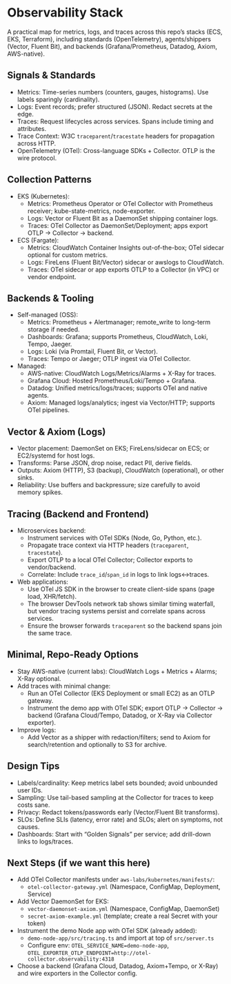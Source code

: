# Observability Stack

A practical map for metrics, logs, and traces across this repo’s stacks (ECS, EKS, Terraform), including standards (OpenTelemetry), agents/shippers (Vector, Fluent Bit), and backends (Grafana/Prometheus, Datadog, Axiom, AWS-native).

## Signals & Standards

- Metrics: Time-series numbers (counters, gauges, histograms). Use labels sparingly (cardinality).
- Logs: Event records; prefer structured (JSON). Redact secrets at the edge.
- Traces: Request lifecycles across services. Spans include timing and attributes.
- Trace Context: W3C `traceparent`/`tracestate` headers for propagation across HTTP.
- OpenTelemetry (OTel): Cross-language SDKs + Collector. OTLP is the wire protocol.

## Collection Patterns

- EKS (Kubernetes):
  - Metrics: Prometheus Operator or OTel Collector with Prometheus receiver; kube-state-metrics, node-exporter.
  - Logs: Vector or Fluent Bit as a DaemonSet shipping container logs.
  - Traces: OTel Collector as DaemonSet/Deployment; apps export OTLP → Collector → backend.
- ECS (Fargate):
  - Metrics: CloudWatch Container Insights out-of-the-box; OTel sidecar optional for custom metrics.
  - Logs: FireLens (Fluent Bit/Vector) sidecar or awslogs to CloudWatch.
  - Traces: OTel sidecar or app exports OTLP to a Collector (in VPC) or vendor endpoint.

## Backends & Tooling

- Self-managed (OSS):
  - Metrics: Prometheus + Alertmanager; remote_write to long-term storage if needed.
  - Dashboards: Grafana; supports Prometheus, CloudWatch, Loki, Tempo, Jaeger.
  - Logs: Loki (via Promtail, Fluent Bit, or Vector).
  - Traces: Tempo or Jaeger; OTLP ingest via OTel Collector.
- Managed:
  - AWS-native: CloudWatch Logs/Metrics/Alarms + X-Ray for traces.
  - Grafana Cloud: Hosted Prometheus/Loki/Tempo + Grafana.
  - Datadog: Unified metrics/logs/traces; supports OTel and native agents.
  - Axiom: Managed logs/analytics; ingest via Vector/HTTP; supports OTel pipelines.

## Vector & Axiom (Logs)

- Vector placement: DaemonSet on EKS; FireLens/sidecar on ECS; or EC2/systemd for host logs.
- Transforms: Parse JSON, drop noise, redact PII, derive fields.
- Outputs: Axiom (HTTP), S3 (backup), CloudWatch (operational), or other sinks.
- Reliability: Use buffers and backpressure; size carefully to avoid memory spikes.

## Tracing (Backend and Frontend)

- Microservices backend:
  - Instrument services with OTel SDKs (Node, Go, Python, etc.).
  - Propagate trace context via HTTP headers (`traceparent`, `tracestate`).
  - Export OTLP to a local OTel Collector; Collector exports to vendor/backend.
  - Correlate: Include `trace_id`/`span_id` in logs to link logs↔traces.
- Web applications:
  - Use OTel JS SDK in the browser to create client-side spans (page load, XHR/fetch).
  - The browser DevTools network tab shows similar timing waterfall, but vendor tracing systems persist and correlate spans across services.
  - Ensure the browser forwards `traceparent` so the backend spans join the same trace.

## Minimal, Repo-Ready Options

- Stay AWS-native (current labs): CloudWatch Logs + Metrics + Alarms; X-Ray optional.
- Add traces with minimal change:
  - Run an OTel Collector (EKS Deployment or small EC2) as an OTLP gateway.
  - Instrument the demo app with OTel SDK; export OTLP → Collector → backend (Grafana Cloud/Tempo, Datadog, or X-Ray via Collector exporter).
- Improve logs:
  - Add Vector as a shipper with redaction/filters; send to Axiom for search/retention and optionally to S3 for archive.

## Design Tips

- Labels/cardinality: Keep metrics label sets bounded; avoid unbounded user IDs.
- Sampling: Use tail-based sampling at the Collector for traces to keep costs sane.
- Privacy: Redact tokens/passwords early (Vector/Fluent Bit transforms).
- SLOs: Define SLIs (latency, error rate) and SLOs; alert on symptoms, not causes.
- Dashboards: Start with “Golden Signals” per service; add drill-down links to logs/traces.

## Next Steps (if we want this here)

- Add OTel Collector manifests under `aws-labs/kubernetes/manifests/`:
  - `otel-collector-gateway.yml` (Namespace, ConfigMap, Deployment, Service)
- Add Vector DaemonSet for EKS:
  - `vector-daemonset-axiom.yml` (Namespace, ConfigMap, DaemonSet)
  - `secret-axiom-example.yml` (template; create a real Secret with your token)
- Instrument the demo Node app with OTel SDK (already added):
  - `demo-node-app/src/tracing.ts` and import at top of `src/server.ts`
  - Configure env: `OTEL_SERVICE_NAME=demo-node-app`, `OTEL_EXPORTER_OTLP_ENDPOINT=http://otel-collector.observability:4318`
- Choose a backend (Grafana Cloud, Datadog, Axiom+Tempo, or X-Ray) and wire exporters in the Collector config.
